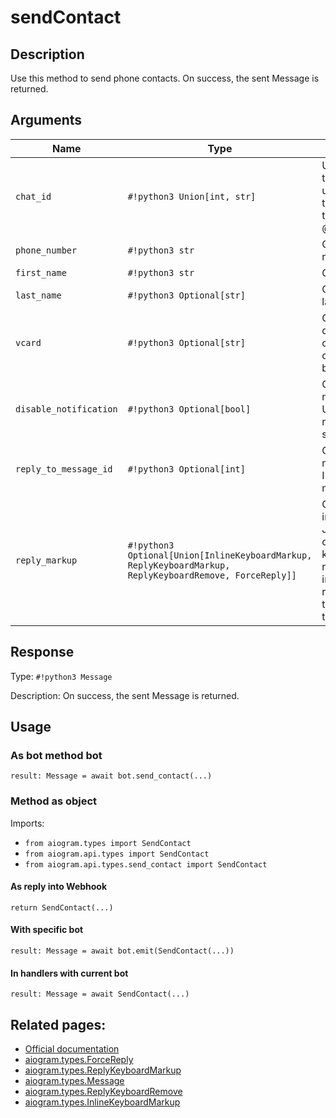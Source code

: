 # sendContact

## Description

Use this method to send phone contacts. On success, the sent Message is returned.


## Arguments

| Name | Type | Description |
| - | - | - |
| `chat_id` | `#!python3 Union[int, str]` | Unique identifier for the target chat or username of the target channel (in the format @channelusername) |
| `phone_number` | `#!python3 str` | Contact's phone number |
| `first_name` | `#!python3 str` | Contact's first name |
| `last_name` | `#!python3 Optional[str]` | Optional. Contact's last name |
| `vcard` | `#!python3 Optional[str]` | Optional. Additional data about the contact in the form of a vCard, 0-2048 bytes |
| `disable_notification` | `#!python3 Optional[bool]` | Optional. Sends the message silently. Users will receive a notification with no sound. |
| `reply_to_message_id` | `#!python3 Optional[int]` | Optional. If the message is a reply, ID of the original message |
| `reply_markup` | `#!python3 Optional[Union[InlineKeyboardMarkup, ReplyKeyboardMarkup, ReplyKeyboardRemove, ForceReply]]` | Optional. Additional interface options. A JSON-serialized object for an inline keyboard, custom reply keyboard, instructions to remove keyboard or to force a reply from the user. |



## Response

Type: `#!python3 Message`

Description: On success, the sent Message is returned.


## Usage


### As bot method bot

```python3
result: Message = await bot.send_contact(...)
```

### Method as object

Imports:

- `from aiogram.types import SendContact`
- `from aiogram.api.types import SendContact`
- `from aiogram.api.types.send_contact import SendContact`

#### As reply into Webhook
```python3
return SendContact(...)
```

#### With specific bot
```python3
result: Message = await bot.emit(SendContact(...))
```

#### In handlers with current bot
```python3
result: Message = await SendContact(...)
```


## Related pages:

- [Official documentation](https://core.telegram.org/bots/api#sendcontact)
- [aiogram.types.ForceReply](../types/force_reply.md)
- [aiogram.types.ReplyKeyboardMarkup](../types/reply_keyboard_markup.md)
- [aiogram.types.Message](../types/message.md)
- [aiogram.types.ReplyKeyboardRemove](../types/reply_keyboard_remove.md)
- [aiogram.types.InlineKeyboardMarkup](../types/inline_keyboard_markup.md)
